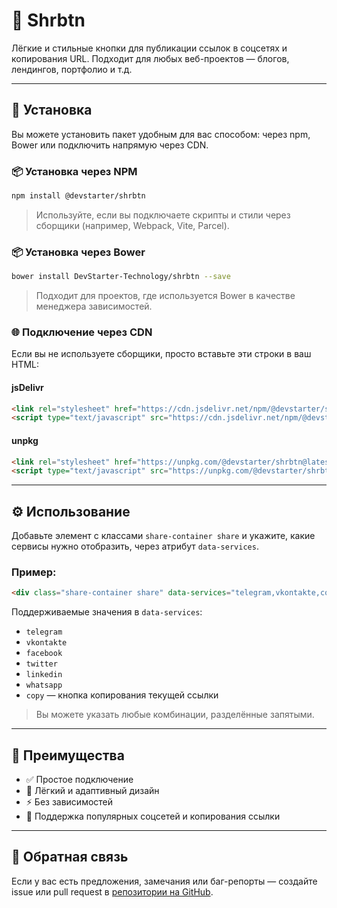 # 📣 Shrbtn

Лёгкие и стильные кнопки для публикации ссылок в соцсетях и копирования URL. Подходит для любых веб-проектов — блогов, лендингов, портфолио и т.д.

---

## 🚀 Установка

Вы можете установить пакет удобным для вас способом: через npm, Bower или подключить напрямую через CDN.

### 📦 Установка через NPM

```bash
npm install @devstarter/shrbtn
```

> Используйте, если вы подключаете скрипты и стили через сборщики (например, Webpack, Vite, Parcel).

### 📦 Установка через Bower

```bash
bower install DevStarter-Technology/shrbtn --save
```

> Подходит для проектов, где используется Bower в качестве менеджера зависимостей.

### 🌐 Подключение через CDN

Если вы не используете сборщики, просто вставьте эти строки в ваш HTML:

#### jsDelivr

```html
<link rel="stylesheet" href="https://cdn.jsdelivr.net/npm/@devstarter/shrbtn@latest/dist/css/shrbtn.min.css">
<script type="text/javascript" src="https://cdn.jsdelivr.net/npm/@devstarter/shrbtn@latest/dist/js/shrbtn.min.js"></script>
```

#### unpkg

```html
<link rel="stylesheet" href="https://unpkg.com/@devstarter/shrbtn@latest/dist/css/shrbtn.min.css">
<script type="text/javascript" src="https://unpkg.com/@devstarter/shrbtn@latest/dist/js/shrbtn.min.js"></script>
```

---

## ⚙️ Использование

Добавьте элемент с классами `share-container share` и укажите, какие сервисы нужно отобразить, через атрибут `data-services`.

### Пример:

```html
<div class="share-container share" data-services="telegram,vkontakte,copy"></div>
```

Поддерживаемые значения в `data-services`:
- `telegram`
- `vkontakte`
- `facebook`
- `twitter`
- `linkedin`
- `whatsapp`
- `copy` — кнопка копирования текущей ссылки

> Вы можете указать любые комбинации, разделённые запятыми.

---

## 📌 Преимущества

- ✅ Простое подключение
- 🎨 Лёгкий и адаптивный дизайн
- ⚡ Без зависимостей
- 🔗 Поддержка популярных соцсетей и копирования ссылки

---

## 💬 Обратная связь

Если у вас есть предложения, замечания или баг-репорты — создайте issue или pull request в [репозитории на GitHub](https://github.com/DevStarter-Technology/shrbtn).